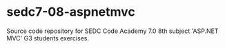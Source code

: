 # sedc7-08-aspnetmvc
Source code repository for SEDC Code Academy 7.0 8th subject 'ASP.NET MVC' G3 students exercises.

